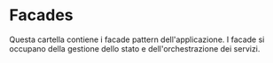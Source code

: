 # Facades

Questa cartella contiene i facade pattern dell'applicazione.
I facade si occupano della gestione dello stato e dell'orchestrazione dei servizi.

